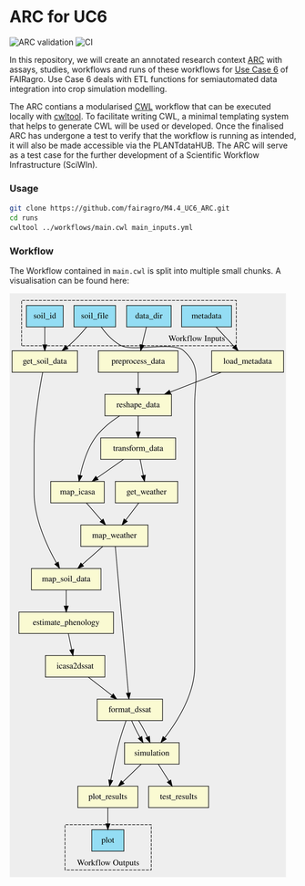 # ARC for UC6
![ARC validation](https://gist.githubusercontent.com/JensKrumsieck/4ebee77ce2479ec4c5946f469afb835a/raw/badge.svg) ![CI](https://github.com/fairagro/M4.4_UC6_ARC/actions/workflows/arc-validation.yml/badge.svg)

In this repository, we will create an annotated research context [ARC](https://www.nfdi4plants.de/content/learn-more/annotated-research-context.html) with assays, studies, workflows and runs of these workflows for [Use Case 6](https://github.com/fairagro/uc6_csmTools/tree/main) of FAIRagro.
Use Case 6 deals with ETL functions for semiautomated data integration into crop simulation modelling.

The ARC contians a modularised [CWL](https://www.commonwl.org/) workflow that can be executed locally with [cwltool](https://github.com/common-workflow-language/cwltool). 
To facilitate writing CWL, a minimal templating system that helps to generate CWL will be used or developed. 
Once the finalised ARC has undergone a test to verify that the workflow is running as intended, it will also be made accessible via the PLANTdataHUB. 
The ARC will serve as a test case for the further development of a Scientific Workflow Infrastructure (SciWIn). 

### Usage
```bash
git clone https://github.com/fairagro/M4.4_UC6_ARC.git
cd runs
cwltool ../workflows/main.cwl main_inputs.yml
```

### Workflow
The Workflow contained in `main.cwl` is split into multiple small chunks. A visualisation can be found here:

![Workflow](./.github/workflow.svg)
